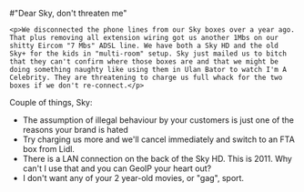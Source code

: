 #"Dear Sky, don't threaten me"


    <p>We disconnected the phone lines from our Sky boxes over a year ago. That plus removing all extension wiring got us another 1Mbs on our shitty Eircom "7 Mbs" ADSL line. We have both a Sky HD and the old Sky+ for the kids in "multi-room" setup. Sky just mailed us to bitch that they can't confirm where those boxes are and that we might be doing something naughty like using them in Ulan Bator to watch I'm A Celebrity. They are threatening to charge us full whack for the two boxes if we don't re-connect.</p>
<p />
<div>Couple of things, Sky:</div>
<div>
<ul>
<li>The assumption of illegal behaviour by your customers is just one of the reasons your brand is hated</li>
<li>Try charging us more and we'll cancel immediately and switch to an FTA box from Lidl.&nbsp;</li>
<li>There is a LAN connection on the back of the Sky HD. This is 2011. Why can't I use that and you can GeoIP your heart out?</li>
<li>I don't want any of your 2 year-old movies, or "gag", sport.</li>
</ul>
<p />
</div>
  